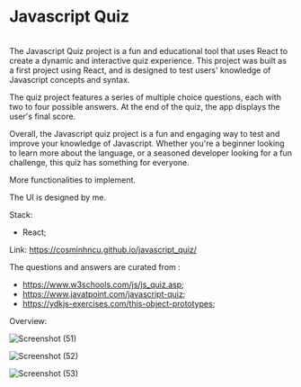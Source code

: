 <h1>Javascript Quiz</h1>
<br>
The Javascript Quiz project is a fun and educational tool that uses React to create a dynamic and interactive quiz experience. This project was built as a first project using React, and is designed to test users' knowledge of Javascript concepts and syntax.

The quiz project features a series of multiple choice questions, each with two to four possible answers. At the end of the quiz, the app displays the user's final score.

Overall, the Javascript quiz project is a fun and engaging way to test and improve your knowledge of Javascript. Whether you're a beginner looking to learn more about the language, or a seasoned developer looking for a fun challenge, this quiz has something for everyone.

More functionalities to implement.

The UI is designed by me.

Stack:
- React;

Link: https://cosminhncu.github.io/javascript_quiz/

The questions and answers are curated from :
- https://www.w3schools.com/js/js_quiz.asp;
- https://www.javatpoint.com/javascript-quiz;
- https://ydkjs-exercises.com/this-object-prototypes;

Overview:


![Screenshot (51)](https://user-images.githubusercontent.com/101092190/220144463-122167e7-01a0-4035-88fe-de02f984cfd7.png)



![Screenshot (52)](https://user-images.githubusercontent.com/101092190/220144513-16645742-1e2f-400d-9fbf-8a9009c8d9e4.png)



![Screenshot (53)](https://user-images.githubusercontent.com/101092190/220144517-ade62db6-f5ef-4be0-adcc-25f8dec3f6be.png)





